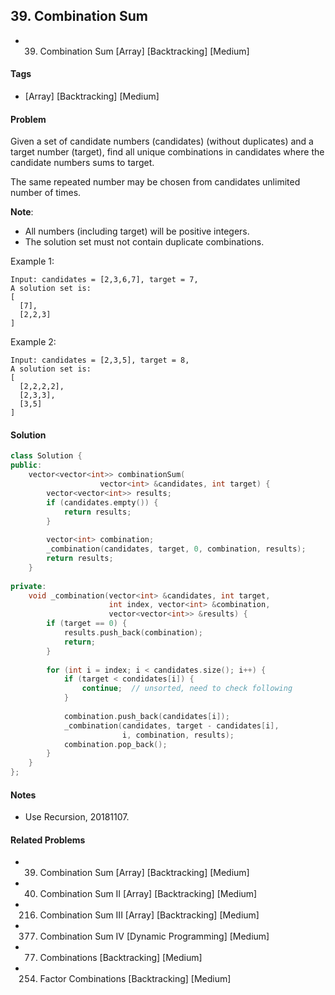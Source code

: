 ## 39. Combination Sum
- 39. Combination Sum [Array] [Backtracking] [Medium]

#### Tags
- [Array] [Backtracking] [Medium]

#### Problem
Given a set of candidate numbers (candidates) (without duplicates) and a target number (target), find all unique combinations in candidates where the candidate numbers sums to target.

The same repeated number may be chosen from candidates unlimited number of times.

**Note**:

- All numbers (including target) will be positive integers.
- The solution set must not contain duplicate combinations.

Example 1:

    Input: candidates = [2,3,6,7], target = 7,
    A solution set is:
    [
      [7],
      [2,2,3]
    ]
    
Example 2:

    Input: candidates = [2,3,5], target = 8,
    A solution set is:
    [
      [2,2,2,2],
      [2,3,3],
      [3,5]
    ]

#### Solution
``` C++
class Solution {
public:
    vector<vector<int>> combinationSum(
                    vector<int> &candidates, int target) {
        vector<vector<int>> results;
        if (candidates.empty()) {
            return results;
        }
        
        vector<int> combination;
        _combination(candidates, target, 0, combination, results);
        return results;
    }
    
private:
    void _combination(vector<int> &candidates, int target, 
                      int index, vector<int> &combination, 
                      vector<vector<int>> &results) {
        if (target == 0) {
            results.push_back(combination);
            return;
        }
        
        for (int i = index; i < candidates.size(); i++) {
            if (target < condidates[i]) {
                continue;  // unsorted, need to check following 
            }
            
            combination.push_back(candidates[i]);
            _combination(candidates, target - candidates[i], 
                         i, combination, results);
            combination.pop_back();
        }
    }
};
```

#### Notes
- Use Recursion, 20181107.

#### Related Problems
- 39. Combination Sum [Array] [Backtracking] [Medium]
- 40. Combination Sum II [Array] [Backtracking] [Medium]
- 216. Combination Sum III [Array] [Backtracking] [Medium]
- 377. Combination Sum IV [Dynamic Programming] [Medium]
- 77. Combinations [Backtracking] [Medium]
- 254. Factor Combinations [Backtracking] [Medium]
